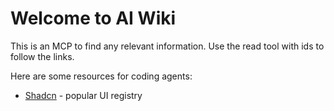 # Welcome to AI Wiki

This is an MCP to find any relevant information.
Use the read tool with ids to follow the links. 

Here are some resources for coding agents:

- [Shadcn](ui/shadcn/shadcn) - popular UI registry